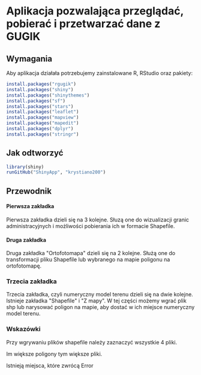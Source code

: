 Aplikacja pozwalająca przeglądać, pobierać i przetwarzać dane z GUGIK
========================

## Wymagania
Aby aplikacja działała potrzebujemy zainstalowane R, RStudio oraz pakiety:
```r
install.packages("rgugik")
install.packages("shiny")
install.packages("shinythemes")
install.packages("sf")
install.packages("stars")
install.packages("leaflet")
install.packages("mapview")
install.packages("mapedit")
install.packages("dplyr")
install.packages("stringr")


```
## Jak odtworzyć 

```r
library(shiny)
runGitHub("ShinyApp", "krystiano200")
```

## Przewodnik
#### Pierwsza zakładka
Pierwsza zakładka dzieli się na 3 kolejne.
Słuzą one do wizualizacji granic administracyjnych i możliwości pobierania ich w formacie Shapefile.
#### Druga zakładka
Druga zakładka "Ortofotomapa" dzieli się na 2 kolejne.
Służą one do transformacji pliku Shapefile lub wybranego na mapie poligonu na ortofotomapę.

### Trzecia zakładka
Trzecia zakładka, czyli numeryczny model terenu dzieli się na dwie kolejne.
Istnieje zakładka "Shapefile" i "Z mapy".
W tej części możemy wgrać plik shp lub narysować poligon na mapie,
aby dostać w ich miejsce numeryczny model terenu.

### Wskazówki
Przy wgrywaniu plików shapefile należy zaznaczyć wszystkie 4 pliki.

Im większe poligony tym większe pliki.

Istnieją miejsca, które zwrócą Error


